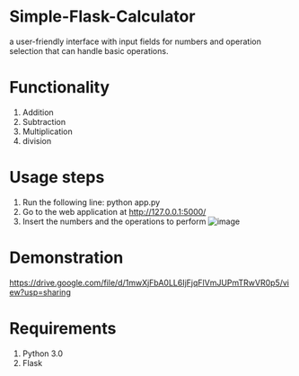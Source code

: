 # Simple-Flask-Calculator
a user-friendly interface with input fields for numbers and operation selection that can handle basic operations.
# Functionality
1. Addition
2. Subtraction
3. Multiplication
4. division
# Usage steps
1. Run the following line: python app.py
2. Go to the web application at http://127.0.0.1:5000/
3. Insert the numbers and the operations to perform
![image](https://github.com/Jiha1/Simple-Flask-Calculator/assets/68875407/1af1d5d7-ab9c-4476-b1a2-e2cd600f2a02)
# Demonstration
https://drive.google.com/file/d/1mwXjFbA0LL6IjFjqFlVmJUPmTRwVR0p5/view?usp=sharing
# Requirements
1. Python 3.0
2. Flask
   
